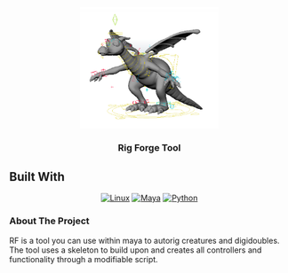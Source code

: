 <!-- PROJECT LOGO -->
<br />
<div align="center">
  <a href="https://github.com/Robijn98/autoRig">
    <img src="images/dragonRig.png" alt="Logo" width="250">
  </a>
  <h3 align="center">Rig Forge Tool</h3>
  
</div>

## Built With
<div align="center">

[![Linux](https://img.shields.io/badge/platform-Linux-green?logo=linux&logoColor=white)](#)
[![Maya](https://img.shields.io/badge/platform-Maya-blue?logo=autodesk&logoColor=white)](#)
[![Python](https://img.shields.io/badge/platform-Python-blue?logo=python&logoColor=white)](#)

</div>


<!-- ABOUT THE PROJECT -->
### About The Project

RF is a tool you can use within maya to autorig creatures and digidoubles. The tool uses a skeleton
to build upon and creates all controllers and functionality through a modifiable script. 


